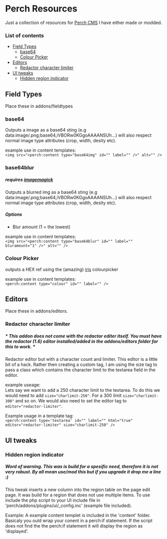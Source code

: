 # Perch Resources

Just a collection of resources for [Perch CMS](https://grabaperch.com/ "Perch") I have either made or modded.

### List of contents
* [Field Types](#field-types)
    * [base64](#base64)
    * [Colour Picker](#colour-picker)
* [Editors](#editors)
    * [Redactor character limiter](#redactor-character-limiter)
* [UI tweaks](#ui-tweaks)
    * [Hidden region indicator](#hidden-region-indicator)


## Field Types

Place these in addons/fieldtypes

### base64

Outputs a image as a base64 sting (e.g data:image/.png;base64,iVBORw0KGgoAAAANSUh...) will also respect normal image type attributes (crop, width, desity etc).

example use in content templates:  
`<img src="<perch:content type="base64img" id="" label="" />" alt="" />`


### base64blur

##### requires [imagemagick](http://www.imagemagick.org/)

Outputs a blurred img as a base64 sting (e.g data:image/.png;base64,iVBORw0KGgoAAAANSUh...) will also respect normal image type attributes (crop, width, desity etc).

##### Options
- Blur amount (1 = the lowest)

example use in content templates:  
`<img src="<perch:content type="base64blur" id="" label="" bluramount="1" />" alt="" />`

### Colour Picker

outputs a HEX ref using the (amazing) [iris](http://automattic.github.io/Iris/) colourpicker

example use in content templates:  
`<perch:content type="colour" id="" label="" />`


## Editors

Place these in addons/editors.

### Redactor character limiter

##### * This addon does not come with the redactor editer itself. You must have the redactor (1.6) editor installed/added in the addons/editors folder for this to work. *


Redactor editor but with a character count and limiter. This editor is a little bit of a hack. Rather then creating a custom tag, I am using the size tag to pass a class which contains the character limit to the textarea field in the editor.

example useage:  
Lets say we want to add a 250 character limit to the textarea. To do this we would need to add `size="charlimit-250"`. For a 300 limit `size="charlimit-300"` and so on. We would also need to set the editor tag to `editor="redactor-limiter"`.

Example usage in a template tag:  
`<perch:content type='textarea' id="" label="" html="true" editor="redactor-limiter" size="charlimit-250" />`


## UI tweaks

### Hidden region indicator

##### Word of warning. This was is build for a spesific need, therefore it is not very robust. By all mean use/mod this but if you upgrade it drop me a line :)

This tweak inserts a new column into the region table on the page edit page. It was build for a region that does not use multiple items.
To use include the php script to your UI include file in 'perch/addons/plugins/ui/_config.inc' (example file included).

Example:
A example content templet is included in the 'content' folder. Basicaly you ould wrap your conent in a perch:if statement. If the script does not find the
 the perch:if statement it will display the region as 'displayed'.






